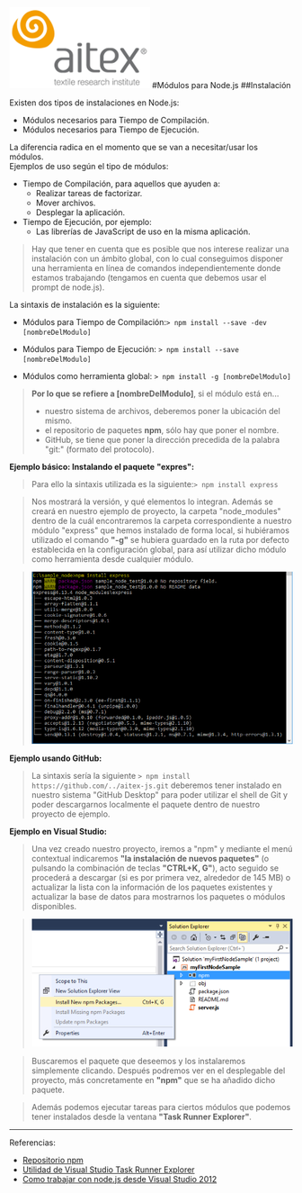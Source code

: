 ![logo_aitex.png](images/logo_aitex_min.png "Logotipo de Aitex")
#Módulos para Node.js
##Instalación

Existen dos tipos de instalaciones en Node.js:
+ Módulos necesarios para Tiempo de Compilación.
+ Módulos necesarios para Tiempo de Ejecución.

La diferencia radica en el momento que se van a necesitar/usar los módulos.  
Ejemplos de uso según el tipo de módulos:
+ Tiempo de Compilación, para aquellos que ayuden a:
    + Realizar tareas de factorizar.
    + Mover archivos.
    + Desplegar la aplicación.
+ Tiempo de Ejecución, por ejemplo:
    + Las librerías de JavaScript de uso en la misma aplicación.

>Hay que tener en cuenta que es posible que nos interese realizar una instalación con un ámbito global, con lo cual conseguimos disponer una herramienta en línea de comandos independientemente donde estamos trabajando (tengamos en cuenta que debemos usar el prompt de node.js).  

La sintaxis de instalación es la siguiente:

- Módulos para Tiempo de Compilación:`> npm install --save -dev [nombreDelModulo]`

- Módulos para Tiempo de Ejecución: `> npm install --save [nombreDelModulo]`

- Módulos como herramienta global: `> npm install -g [nombreDelModulo]`

> **Por lo que se refiere a [nombreDelModulo]**, si el módulo está en...
> - nuestro sistema de archivos, deberemos poner la ubicación del mismo.
> - el repositorio de paquetes **npm**, sólo hay que poner el nombre.
> - GitHub, se tiene que poner la dirección precedida de la palabra "git:" (formato del protocolo).

**Ejemplo básico: Instalando el paquete** **"expres":**

>Para ello la sintaxis utilizada es la siguiente:`> npm install express`

>Nos mostrará la versión, y qué elementos lo integran. Además se creará en nuestro ejemplo de proyecto, la carpeta "node_modules" dentro de la cuál encontraremos la carpeta correspondiente a nuestro módulo "express" que hemos instalado de forma local, si hubiéramos utilizado el comando **"-g"** se hubiera guardado en la ruta por defecto establecida en la configuración global, para así utilizar dicho módulo como herramienta desde cualquier módulo.  

>![modulo_express.png](images/modulo_express.png "Primer módulo: express")

**Ejemplo usando GitHub:**

>La sintaxis sería la siguiente `> npm install https://github.com/../aitex-js.git` deberemos tener instalado en nuestro sistema "GitHub Desktop" para poder utilizar el shell de Git y poder descargarnos localmente el paquete dentro de nuestro proyecto de ejemplo.

**Ejemplo en Visual Studio:**  

>Una vez creado nuestro proyecto, iremos a "npm" y mediante el menú contextual indicaremos **"la instalación de nuevos paquetes"** (o pulsando la combinación de teclas **"CTRL+K, G"**), acto seguido se procederá a descargar (si es por primera vez, alrededor de 145 MB) o actualizar la lista con la información de los paquetes existentes y actualizar la base de datos para mostrarnos los paquetes o módulos disponibles.

>![nodejs_visual_studio.png](images/nodejs_visual_studio.png)

>Buscaremos el paquete que deseemos y los instalaremos simplemente clicando. Después podremos ver en el desplegable del proyecto, más concretamente en **"npm"** que se ha añadido dicho paquete.

>Además podemos ejecutar tareas para ciertos módulos que podemos tener instalados desde la ventana **"Task Runner Explorer"**.


---
Referencias:  
+ [Repositorio npm](https://www.npmjs.com/)
+ [Utilidad de Visual Studio Task Runner Explorer](http://webtooling.visualstudio.com/task-runners/)
+ [Como trabajar con node.js desde Visual Studio 2012](https://blogs.msdn.microsoft.com/esmsdn/2014/09/11/cmo-desarrollar-aplicaciones-de-node-js-en-visual-studio/)
